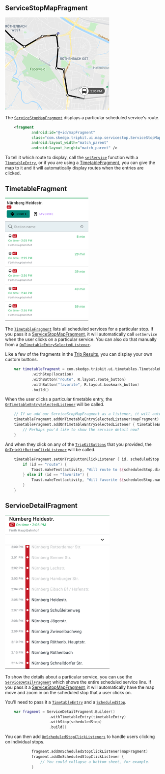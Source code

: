## ServiceStopMapFragment

![ServiceStopMapFragment](img/ServiceStopMapFragment.png)

The [`ServiceStopMapFragment`](tripkit-android/com.skedgo.tripkit.ui.map.servicestop/-service-stop-map-fragment/index.md) displays a particular scheduled service's route.

````xml tab="Layout"
    <fragment
            android:id="@+id/mapFragment"
            class="com.skedgo.tripkit.ui.map.servicestop.ServiceStopMapFragment"
            android:layout_width="match_parent"
            android:layout_height="match_parent" />
````

To tell it which route to display, call the [`setService`](tripkit-android/com.skedgo.tripkit.ui.map.servicestop/-service-stop-map-fragment/set-service.md) function with a [`TimetableEntry`](tripkit-android/com.skedgo.tripkit.ui.model/-timetable-entry/index.md), or if you are using a [TimetableFragment](stop_detail.md#TimetableFragment),
you can give the map to it and it will automatically display routes when the entries are clicked.

## TimetableFragment

![TimetableFragment](img/TimetableFragment.png)

The [`TimetableFragment`](tripkit-android/com.skedgo.tripkit.ui.timetables/-timetable-fragment/index.md) lists all scheduled services for a particular stop. If you pass it a [ServiceStopMapFragment](stop_detail.md#ServiceStopMapFragment),
it will automatically call `setService` when the user clicks on a particular service. You can also do that manually from a [`OnTimetableEntrySelectedListener`](tripkit-android/com.skedgo.tripkit.ui.timetables/-timetable-fragment/-on-timetable-entry-selected-listener/index.md).

Like a few of the fragments in the [Trip Results](trip_results.md), you can display your own custom buttons.

````kotlin tab="Kotlin"
    var timetableFragment = com.skedgo.tripkit.ui.timetables.TimetableFragment.Builder()
            .withStop(location)
            .withButton("route", R.layout.route_button)
            .withButton("favorite", R.layout.bookmark_button)
            .build()
````

When the user clicks a particular timetable entry, the [`OnTimetableEntrySelectedListener`](tripkit-android/com.skedgo.tripkit.ui.timetables/-timetable-fragment/-on-timetable-entry-selected-listener/index.md) will be called.

````kotlin tab="Kotlin"
    // If we add our ServiceStopMapFragment as a listener, it will automatically display a selected timetable entry.
    timetableFragment.addOnTimetableEntrySelectedListener(mapFragment)
    timetableFragment.addOnTimetableEntrySelectedListener { timetableEntry, scheduledStop, minStartTime ->
        // Perhaps you'd like to show the service detail now?
    }
````

And when they click on any of the [`TripKitButtons`](tripkit-android/com.skedgo.tripkit.ui.model/-trip-kit-button/index.md) that you provided, the [`OnTripKitButtonClickListener`](tripkit-android/com.skedgo.tripkit.ui.timetables/-timetable-fragment/-on-trip-kit-button-click-listener/index.md) will be called.

````kotlin tab="Kotlin"
    timetableFragment.setOnTripButtonClickListener { id, scheduledStop ->
        if (id == "route") {
            Toast.makeText(activity, "Will route to ${scheduledStop.displayAddress}", Toast.LENGTH_SHORT).show()
        } else if (id == "favorite") {
            Toast.makeText(activity, "Will favorite ${scheduledStop.nameOrApproximateAddress}", Toast.LENGTH_SHORT).show()
        }
    }
````
## ServiceDetailFragment

![ServiceDetailFragment](img/ServiceDetailFragment.png)

To show the details about a particular service, you can use the [`ServiceDetailFragment`](tripkit-android/com.skedgo.tripkit.ui.servicedetail/-service-detail-fragment/index.md) which shows the entire scheduled
service line.  If you pass it a [ServiceStopMapFragment](stop_detail.md#ServiceStopMapFragment),
it will automatically have the map move and zoom in on the scheduled stop that a user clicks on.

You'll need to pass it a [`TimetableEntry`](tripkit-android/com.skedgo.tripkit.ui.model/-timetable-entry/index.md) and a [`ScheduledStop`](tripkit-android/com.skedgo.tripkit.common.model/-scheduled-stop/index.md).

````kotlin tab="Kotlin"
    var fragment = ServiceDetailFragment.Builder()
                    .withTimetableEntry(timetableEntry)
                    .withStop(scheduledStop)
                    .build()
````

You can then add [`OnScheduledStopClickListeners`](tripkit-android/com.skedgo.tripkit.ui.servicedetail/-service-detail-fragment/-on-scheduled-stop-click-listener/index.md) to handle users clicking on individual stops.

````kotlin tab="Kotlin"
            fragment.addOnScheduledStopClickListener(mapFragment)
            fragment.addOnScheduledStopClickListener {
                // You could collapse a bottom sheet, for example.
            }
````